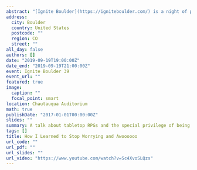```yaml
---
abstract: "[Ignite Boulder](https://igniteboulder.com/) is a night of presentations on a whole slew of geeky topics – with a twist! Each presentation has 20 slides, that automatically advance after 15 seconds. Ignite events happen all over, but Boulder hosts the largest in the world every 2 or 3 months. I was selected to give a talk about my RPG group and the delights of group catharsis, which ended with the >1000-member audience doing an extremely exhilerating group holler."
address:
  city: Boulder
  country: United States
  postcode: ""
  region: CO
  street: ""
all_day: false
authors: []
date: "2019-09-19T19:00:00Z"
date_end: "2019-09-19T21:00:00Z"
event: Ignite Boulder 39
event_url: ""
featured: true
image:
  caption: ""
  focal_point: smart
location: Chautauqua Auditorium
math: true
publishDate: "2017-01-01T00:00:00Z"
slides: ""
summary: A talk about tabletop RPGs and the special privilege of being goofy with a group. Also, this was way before people started howling every day at 8:00 pm; this doesn't have anything to do with that.
tags: []
title: How I Learned to Stop Worrying and Awoooooo
url_code: ""
url_pdf: ""
url_slides: ""
url_video: "https://www.youtube.com/watch?v=Sc4XvoSLQzs"
---
```

